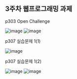 <h2>3주차 웹프로그래밍 과제</h2>

p303 Open Challenge

![image](https://github.com/wonjunx/webprogramming/assets/70313647/bf2defbb-fa00-4956-b202-160bcbe5eca0)
![image](https://github.com/wonjunx/webprogramming/assets/70313647/198ba1e0-fc7f-4c4d-94a7-0d60c56cb8cb)

p307 실습문제 1(1)

![image](https://github.com/wonjunx/webprogramming/assets/70313647/4da777ca-f35f-41d3-b96d-71a352fa0aa4)

p307 실습문제 1(2)

![image](https://github.com/wonjunx/webprogramming/assets/70313647/c11c0dce-91c9-477e-99bf-7570b28bcb34)
![image](https://github.com/wonjunx/webprogramming/assets/70313647/02e4e4be-0ed0-462a-a754-0ee07977c050)

